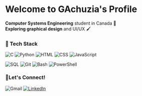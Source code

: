 # Welcome to GAchuzia's Profile 
 **Computer Systems Engineering** student in Canada 🍁  
 **Exploring graphical design** and UI/UX  🖌️  


### 🔧 Tech Stack
![C](https://img.shields.io/badge/c-%2300599C.svg?style=for-the-badge&logo=c&logoColor=white) 
![Python](https://img.shields.io/badge/python-3670A0?style=for-the-badge&logo=python&logoColor=ffdd54) 
![HTML](https://img.shields.io/badge/html5-E34F26?style=for-the-badge&logo=html5&logoColor=white) 
![CSS](https://img.shields.io/badge/css3-1572B6?style=for-the-badge&logo=css3&logoColor=white) 
![JavaScript](https://img.shields.io/badge/javascript-%23323330.svg?style=for-the-badge&logo=javascript&logoColor=%23F7DF1E) 

![SQL](https://img.shields.io/badge/sql-003B2D?style=for-the-badge&logo=sqlite&logoColor=white) 
![Git](https://img.shields.io/badge/git-F05032?style=for-the-badge&logo=git&logoColor=white) 
![Bash](https://img.shields.io/badge/bash-4EAA25?style=for-the-badge&logo=gnu-bash&logoColor=white)
![PowerShell](https://img.shields.io/badge/powershell-012456?style=for-the-badge&logo=powershell&logoColor=white) 

### 🔗Let's Connect!
![Gmail](https://img.shields.io/badge/gmail-D14836?style=for-the-badge&logo=gmail&logoColor=white) [![LinkedIn](https://img.shields.io/badge/linkedin-0077B5?style=for-the-badge&logo=linkedin&logoColor=white)](https://www.linkedin.com/in/grant-achuzia-8259251b8/)
<!---
GAchuzia/GAchuzia is a ✨ special ✨ repository because its `README.md` (this file) appears on your GitHub profile.
You can click the Preview link to take a look at your changes.
--->

